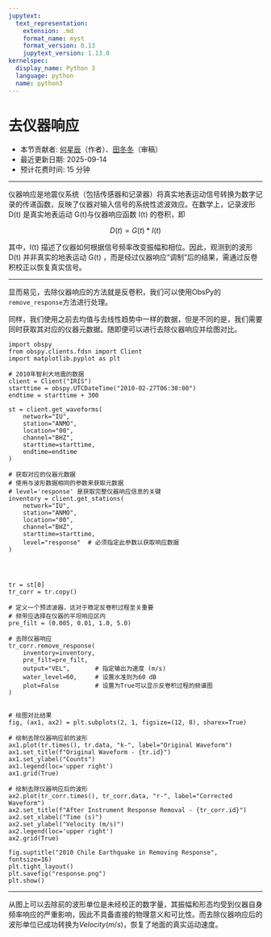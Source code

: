 ```yaml
---
jupytext:
  text_representation:
    extension: .md
    format_name: myst
    format_version: 0.13
    jupytext_version: 1.13.0
kernelspec:
  display_name: Python 3
  language: python
  name: python3
---
```



# 去仪器响应

- 本节贡献者: [何星辰](https://github.com/Chuan1937)（作者）、[田冬冬](https://me.seisman.info/)（审稿）
- 最近更新日期: 2025-09-14
- 预计花费时间: 15 分钟

---

仪器响应是地震仪系统（包括传感器和记录器）将真实地表运动信号转换为数字记录的传递函数，反映了仪器对输入信号的系统性滤波效应。在数学上，记录波形 D(t)  是真实地表运动 G(t)与仪器响应函数 I(t) 的卷积，即

$$D(t) = G(t) * I(t)$$

其中，I(t) 描述了仪器如何根据信号频率改变振幅和相位。因此，观测到的波形  D(t) 并非真实的地表运动 G(t) ，而是经过仪器响应“调制”后的结果，需通过反卷积校正以恢复真实信号。

---

显而易见，去除仪器响应的方法就是反卷积，我们可以使用ObsPy的`remove_response`方法进行处理。

同样，我们使用之前去均值与去线性趋势中一样的数据，但是不同的是，我们需要同时获取其对应的仪器元数据。随即便可以进行去除仪器响应并绘图对比。


```{code-cell} ipython3
import obspy
from obspy.clients.fdsn import Client
import matplotlib.pyplot as plt

# 2010年智利大地震的数据
client = Client("IRIS")
starttime = obspy.UTCDateTime("2010-02-27T06:30:00")
endtime = starttime + 300  

st = client.get_waveforms(
    network="IU",
    station="ANMO",
    location="00",
    channel="BHZ",
    starttime=starttime,
    endtime=endtime
)

# 获取对应的仪器元数据
# 使用与波形数据相同的参数来获取元数据
# level='response' 是获取完整仪器响应信息的关键
inventory = client.get_stations(
    network="IU",
    station="ANMO",
    location="00",
    channel="BHZ",
    starttime=starttime,
    level="response"  # 必须指定此参数以获取响应数据
)




tr = st[0]
tr_corr = tr.copy()

# 定义一个预滤波器，这对于稳定反卷积过程至关重要
# 频带应选择在仪器的平坦响应区内
pre_filt = (0.005, 0.01, 1.0, 5.0)

# 去除仪器响应
tr_corr.remove_response(
    inventory=inventory,
    pre_filt=pre_filt,
    output="VEL",       # 指定输出为速度 (m/s)
    water_level=60,     # 设置水准则为60 dB
    plot=False          # 设置为True可以显示反卷积过程的频谱图
)


# 绘图对比结果
fig, (ax1, ax2) = plt.subplots(2, 1, figsize=(12, 8), sharex=True)

# 绘制去除仪器响应前的波形
ax1.plot(tr.times(), tr.data, "k-", label="Original Waveform")
ax1.set_title(f"Original Waveform - {tr.id}")
ax1.set_ylabel("Counts")
ax1.legend(loc='upper right')
ax1.grid(True)

# 绘制去除仪器响应后的波形
ax2.plot(tr_corr.times(), tr_corr.data, "r-", label="Corrected Waveform") 
ax2.set_title(f"After Instrument Response Removal - {tr_corr.id}")
ax2.set_xlabel("Time (s)")
ax2.set_ylabel("Velocity (m/s)")
ax2.legend(loc='upper right')
ax2.grid(True)

fig.suptitle("2010 Chile Earthquake in Removing Response", fontsize=16)
plt.tight_layout()
plt.savefig("response.png")
plt.show()
```


---

从图上可以去除前的波形单位是未经校正的数字量，其振幅和形态均受到仪器自身频率响应的严重影响，因此不具备直接的物理意义和可比性。而去除仪器响应后的波形单位已成功转换为$Velocity (m/s)$，恢复了地面的真实运动速度。